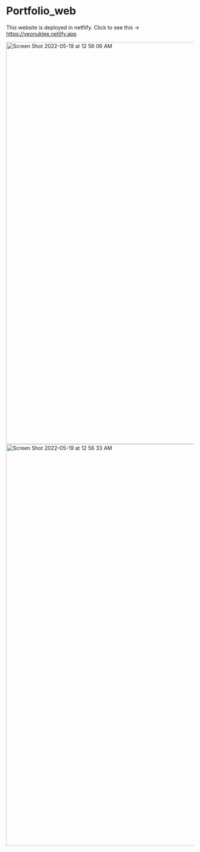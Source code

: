 # Portfolio_web

This website is deployed in netflify. Click to see this -> https://yeonuklee.netlify.app


<img width="1081" alt="Screen Shot 2022-05-19 at 12 56 06 AM" src="https://user-images.githubusercontent.com/104736314/169242924-ab842ffb-3713-4603-9757-80d35c6b1b6a.png">
<img width="1080" alt="Screen Shot 2022-05-19 at 12 56 33 AM" src="https://user-images.githubusercontent.com/104736314/169242928-5473a16a-cdf6-4523-a390-34b7e36a46d4.png">
